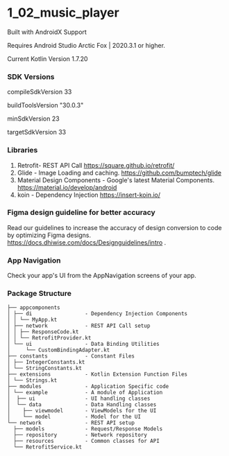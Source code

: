 
# 1_02_music_player

Built with AndroidX Support

Requires Android Studio Arctic Fox | 2020.3.1 or higher.

Current Kotlin Version 1.7.20


### SDK Versions

compileSdkVersion 33

buildToolsVersion "30.0.3"

minSdkVersion 23

targetSdkVersion 33


### Libraries

1. Retrofit- REST API Call
https://square.github.io/retrofit/
2. Glide - Image Loading and caching.
https://github.com/bumptech/glide
3. Material Design Components - Google's latest Material Components.
https://material.io/develop/android
4. koin - Dependency Injection
https://insert-koin.io/

### Figma design guideline for better accuracy

Read our guidelines to increase the accuracy of design conversion to code by optimizing Figma designs. 
https://docs.dhiwise.com/docs/Designguidelines/intro .

### App Navigation

Check your app\'s UI from the AppNavigation screens of your app.

### Package Structure


```
├── appcomponents       
│ ├── di                 - Dependency Injection Components 
│ │ └── MyApp.kt
│ ├── network            - REST API Call setup
│ │ ├── ResponseCode.kt
│ │ └── RetrofitProvider.kt
│ └── ui                 - Data Binding Utilities
│     └── CustomBindingAdapter.kt
├── constants            - Constant Files
│ ├── IntegerConstants.kt
│ └── StringConstants.kt
├── extensions           - Kotlin Extension Function Files
│ └── Strings.kt
├── modules              - Application Specific code
│ └── example            - A module of Application 
│  ├── ui                - UI handling classes
│  └── data              - Data Handling classes
│    ├── viewmodel       - ViewModels for the UI
│    └── model           - Model for the UI
└── network              - REST API setup
  ├── models             - Request/Response Models
  ├── repository         - Network repository
  ├── resources          - Common classes for API
  └── RetrofitService.kt
```